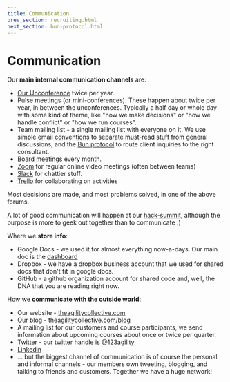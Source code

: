 ```yaml
---
title: Communication
prev_section: recruiting.html
next_section: bun-protocol.html
---
```


Communication
=============

Our **main internal communication channels** are:

-   [Our Unconference](unconference.html) twice per year.
-   Pulse meetings (or mini-conferences). These happen about twice per year, in between the unconferences. Typically a half day or whole day with some kind of theme, like "how we make decisions" or "how we handle conflict" or "how we run courses".
-   Team mailing list - a single mailing list with everyone on it. We use simple [email conventions](email-conventions.html) to separate must-read stuff from general discussions, and the [Bun protocol](bun-protocol.html) to route client inquiries to the right consultant.
-   [Board meetings](board.html) every month.
-   [Zoom](http://zoom.com) for regular online video meetings (often between teams) 
-   [Slack](http://www.slack.com) for chattier stuff.
-   [Trello](http://trello.com) for collaborating on activities


Most decisions are made, and most problems solved, in one of the above forums.

A lot of good communication will happen at our [hack-summit](hack-summit.html), although the purpose is more to geek out together than to communicate :)

Where we **store info**:

-   Google Docs - we used it for almost everything now-a-days. Our main doc is the [dashboard](dashboard.html)
-   Dropbox - we have a dropbox business account that we used for shared docs that don't fit in google docs.
-   GitHub - a github organization account for shared code and, well, the DNA that you are reading right now.

How we **communicate with the outside world**:

-   Our website - [theagilitycollective.com](http://theagilitycollective.com)
-   Our blog - [theagilitycollective.com/blog](http://theagilitycollective.com/blog)
-   A mailing list for our customers and course participants, we send information about upcoming courses about once or twice per quarter.
-   Twitter - our twitter handle is [@123agility](https://twitter.com/123agility/)
-   [Linkedin](https://www.linkedin.com/company-beta/18158595/)
-   ... but the biggest channel of communication is of course the personal and informal channels - our members own tweeting, blogging, and talking to friends and customers. Together we have a huge network!
